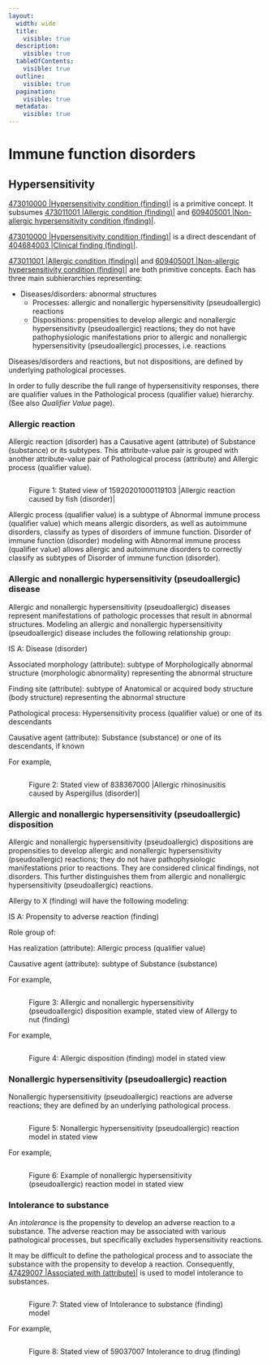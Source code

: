```yaml
---
layout:
  width: wide
  title:
    visible: true
  description:
    visible: true
  tableOfContents:
    visible: true
  outline:
    visible: true
  pagination:
    visible: true
  metadata:
    visible: true
---
```


# Immune function disorders

## Hypersensitivity

[473010000 |Hypersensitivity condition (finding)|](http://snomed.info/id/473010000) is a primitive concept. It subsumes [473011001 |Allergic condition (finding)|](http://snomed.info/id/473011001) and [609405001 |Non-allergic hypersensitivity condition (finding)|](http://snomed.info/id/609405001).

[473010000 |Hypersensitivity condition (finding)|](http://snomed.info/id/473010000) is a direct descendant of [404684003 |Clinical finding (finding)|](http://snomed.info/id/404684003).

[473011001 |Allergic condition (finding)|](http://snomed.info/id/473011001) and [609405001 |Non-allergic hypersensitivity condition (finding)|](http://snomed.info/id/609405001) are both primitive concepts. Each has three main subhierarchies representing:

* Diseases/disorders: abnormal structures
  * Processes: allergic and nonallergic hypersensitivity (pseudoallergic) reactions
  * Dispositions: propensities to develop allergic and nonallergic hypersensitivity (pseudoallergic) reactions; they do not have pathophysiologic manifestations prior to allergic and nonallergic hypersensitivity (pseudoallergic) processes, i.e. reactions

Diseases/disorders and reactions, but not dispositions, are defined by underlying pathological processes.

In order to fully describe the full range of hypersensitivity responses, there are qualifier values in the Pathological process (qualifier value) hierarchy. (See also _Qualifier Value_ page).

### Allergic reaction

Allergic reaction (disorder) has a Causative agent (attribute) of Substance (substance) or its subtypes. This attribute-value pair is grouped with another attribute-value pair of Pathological process (attribute) and Allergic process (qualifier value).

<figure><img src="../../../../../../authoring/clinical-finding-and-disorder/images/174690511.png" alt=""><figcaption><p>Figure 1: Stated view of 15920201000119103 |Allergic reaction caused by fish (disorder)|</p></figcaption></figure>

Allergic process (qualifier value) is a subtype of Abnormal immune process (qualifier value) which means allergic disorders, as well as autoimmune disorders, classify as types of disorders of immune function. Disorder of immune function (disorder) modeling with Abnormal immune process (qualifier value) allows allergic and autoimmune disorders to correctly classify as subtypes of Disorder of immune function (disorder).

### Allergic and nonallergic hypersensitivity (pseudoallergic) disease

Allergic and nonallergic hypersensitivity (pseudoallergic) diseases represent manifestations of pathologic processes that result in abnormal structures. Modeling an allergic and nonallergic hypersensitivity (pseudoallergic) disease includes the following relationship group:

IS A: Disease (disorder)

Associated morphology (attribute): subtype of Morphologically abnormal structure (morphologic abnormality) representing the abnormal structure

Finding site (attribute): subtype of Anatomical or acquired body structure (body structure) representing the abnormal structure

Pathological process: Hypersensitivity process (qualifier value) or one of its descendants

Causative agent (attribute): Substance (substance) or one of its descendants, if known

For example,

<figure><img src="../../../../../../authoring/clinical-finding-and-disorder/images/174690512.png" alt=""><figcaption><p>Figure 2: Stated view of 838367000 |Allergic rhinosinusitis caused by Aspergillus (disorder)|</p></figcaption></figure>

### Allergic and nonallergic hypersensitivity (pseudoallergic) disposition

Allergic and nonallergic hypersensitivity (pseudoallergic) dispositions are propensities to develop allergic and nonallergic hypersensitivity (pseudoallergic) reactions; they do not have pathophysiologic manifestations prior to reactions. They are considered clinical findings, not disorders. This further distinguishes them from allergic and nonallergic hypersensitivity (pseudoallergic) reactions.

Allergy to X (finding) will have the following modeling:

IS A: Propensity to adverse reaction (finding)

Role group of:

Has realization (attribute): Allergic process (qualifier value)

Causative agent (attribute): subtype of Substance (substance)

For example,

<figure><img src="../../../../../../authoring/clinical-finding-and-disorder/images/174690510.png" alt=""><figcaption><p>Figure 3: Allergic and nonallergic hypersensitivity (pseudoallergic) disposition example, stated view of Allergy to nut (finding)</p></figcaption></figure>

For example,

<figure><img src="../../../../../../authoring/clinical-finding-and-disorder/images/174690509.png" alt=""><figcaption><p>Figure 4: Allergic disposition (finding) model in stated view</p></figcaption></figure>

### Nonallergic hypersensitivity (pseudoallergic) reaction

Nonallergic hypersensitivity (pseudoallergic) reactions are adverse reactions; they are defined by an underlying pathological process.

<figure><img src="../../../../../../authoring/clinical-finding-and-disorder/images/174690503.png" alt=""><figcaption><p>Figure 5: Nonallergic hypersensitivity (pseudoallergic) reaction model in stated view</p></figcaption></figure>

For example,

<figure><img src="../../../../../../authoring/clinical-finding-and-disorder/images/174690504.png" alt=""><figcaption><p>Figure 6: Example of nonallergic hypersensitivity (pseudoallergic) reaction model in stated view</p></figcaption></figure>

### Intolerance to substance

An _intolerance_ is the propensity to develop an adverse reaction to a substance. The adverse reaction may be associated with various pathological processes, but specifically excludes hypersensitivity reactions.

It may be difficult to define the pathological process and to associate the substance with the propensity to develop a reaction. Consequently, [47429007 |Associated with (attribute)|](http://snomed.info/id/47429007) is used to model intolerance to substances.

<figure><img src="../../../../../../authoring/clinical-finding-and-disorder/images/174690502.png" alt=""><figcaption><p>Figure 7: Stated view of Intolerance to substance (finding) model</p></figcaption></figure>

For example,

<figure><img src="../../../../../../authoring/clinical-finding-and-disorder/images/174690501.png" alt=""><figcaption><p>Figure 8: Stated view of 59037007 Intolerance to drug (finding)</p></figcaption></figure>
